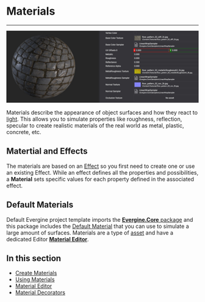# Materials
---
![Material header](images/materials.jpg)

Materials describe the appearance of object surfaces and how they react to [light](../lights.md). This allows you to simulate properties like roughness, reflection, specular to create realistic materials of the real world as metal, plastic, concrete, etc. 

## Matertial and Effects
The materials are based on an [Effect](../effects/index.md) so you first need to create one or use an existing Effect.
While an effect defines all the properties and possibilities, a **Material** sets specific values for each property defined in the associated effect.

## Default Materials
Default Evergine project template imports the [ **Evergine.Core** package](../../evergine_studio/packages.md) and this package includes the [Default Material](material_editor.md) that you can use to simulate a large amount of surfaces. Materials are a type of [asset](../../evergine_studio/assets/index.md) and have a dedicated Editor [**Material Editor**](material_editor.md).

## In this section
* [Create Materials](create_materials.md)
* [Using Materials](using_materials.md)
* [Material Editor](material_editor.md)
* [Material Decorators](material_decorators.md)
